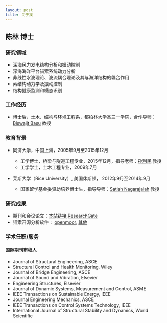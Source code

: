 ```yaml
---
layout: post
title: 关于我
---
```


## 陈林 博士


### 研究领域

-	深海风力发电结构分析和振动控制
-	深海海洋平台锚索系统动力分析
-	非线性水波理论、波流耦合理论及其与海洋结构的耦合作用
-	索结构动力学及振动控制
-	结构健康监测和模态识别

### 工作经历
- 博士后，土木、结构与环境工程系，都柏林大学圣三一学院，合作导师：[Biswajit Basu](http://people.tcd.ie/Profile?Username=basub) 教授

### 教育背景

- 同济大学，中国上海，2005年9月至2015年12月
  *	工学博士，桥梁与隧道工程专业，2015年12月，指导老师：[孙利民](https://shmc.tongji.edu.cn/) 教授
  *	工学学士，土木工程专业，2009年7月

- 莱斯大学（Rice University）, 美国休斯顿， 2012年9月至2014年9月
  *	国家留学基金委资助培养博士生，指导导师：[Satish Nagarajaiah](http://satishnagarajaiah.rice.edu/) 教授

### 研究成果

- 期刊和会议论文：[本站链接](http://chenllab.com/publications/),[ResearchGate](https://www.researchgate.net/profile/Lin_Chen96)
- 锚索开源分析软件： [openmoor](http://openmoor.org/), [其他](https://github.com/chen-lin)

### 学术任职/服务
#### 国际期刊审稿人
-	Journal of Structural Engineering, ASCE
-	Structural Control and Health Monitoring, Wiley
-	Journal of Bridge Engineering, ASCE
-	Journal of Sound and Vibration, Elsevier
-	Engineering Structures, Elsevier
-	Journal of Dynamic Systems, Measurement and Control, ASME
-	IEEE Transactions on Sustainable Energy, IEEE
-	Journal Engineering Mechanics, ASCE
-	IEEE Transactions on Control Systems Technology, IEEE
-	International Journal of Structural Stability and Dynamics, World Scientific
